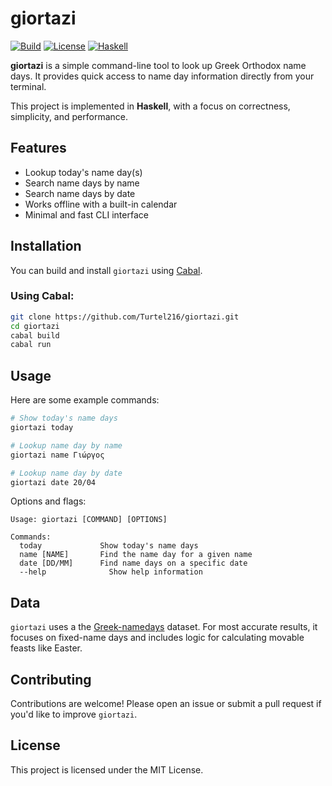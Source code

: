 # giortazi

[![Build](https://img.shields.io/badge/build-passing-brightgreen.svg)](https://github.com/yourusername/agrep/actions)
[![License](https://img.shields.io/badge/license-MIT-blue.svg)](LICENSE)
[![Haskell](https://img.shields.io/badge/language-haskell-5e5086.svg)](https://www.haskell.org/)

**giortazi** is a simple command-line tool to look up Greek Orthodox name days. It provides quick access to name day information directly from your terminal.

This project is implemented in **Haskell**, with a focus on correctness, simplicity, and performance.

## Features

* Lookup today's name day(s)
* Search name days by name
* Search name days by date
* Works offline with a built-in calendar
* Minimal and fast CLI interface

## Installation

You can build and install `giortazi` using [Cabal](https://www.haskell.org/cabal/).

### Using Cabal:

```bash
git clone https://github.com/Turtel216/giortazi.git
cd giortazi
cabal build
cabal run
```

## Usage

Here are some example commands:

```bash
# Show today's name days
giortazi today

# Lookup name day by name
giortazi name Γιώργος

# Lookup name day by date
giortazi date 20/04 
```

Options and flags:

```
Usage: giortazi [COMMAND] [OPTIONS]

Commands:
  today             Show today's name days
  name [NAME]       Find the name day for a given name
  date [DD/MM]      Find name days on a specific date
  --help              Show help information
```

## Data

`giortazi` uses a the [Greek-namedays](https://github.com/alexstyl/Greek-namedays) dataset. For most accurate results, it focuses on fixed-name days and includes logic for calculating movable feasts like Easter.

## Contributing

Contributions are welcome! Please open an issue or submit a pull request if you'd like to improve `giortazi`.

## License

This project is licensed under the MIT License.
